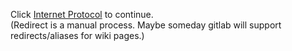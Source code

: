 Click [Internet Protocol](/Internet_Protocol) to continue.  
(Redirect is a manual process. Maybe someday gitlab will support redirects/aliases for wiki pages.)